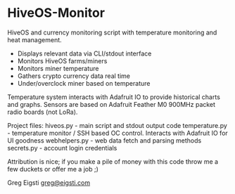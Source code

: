# HiveOS-Monitor
HiveOS and currency monitoring script with temperature monitoring and heat management.

  * Displays relevant data via CLI/stdout interface
  * Monitors HiveOS farms/miners
  * Monitors miner temperature
  * Gathers crypto currency data real time
  * Under/overclock miner based on temperature

Temperature system interacts with Adafruit IO to provide historical charts and graphs. Sensors are based on 
Adafruit Feather M0 900MHz packet radio boards (not LoRa).

Project files:
    hiveos.py      - main script and stdout output code
    temperature.py - temperature monitor / SSH based OC control. Interacts with Adafruit IO for UI goodness
    webhelpers.py  - web data fetch and parsing methods
    secrets.py     - account login credentials

Attribution is nice; if you make a pile of money with this code throw me a few duckets or offer me a job ;)

Greg Eigsti
greg@eigsti.com
